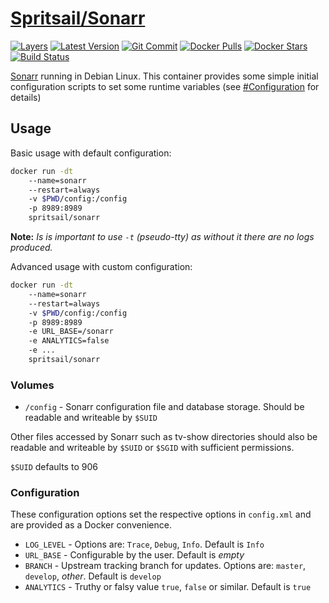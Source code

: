 [hub]: https://hub.docker.com/r/spritsail/sonarr
[git]: https://github.com/spritsail/sonarr
[drone]: https://drone.spritsail.io/spritsail/sonarr
[mbdg]: https://microbadger.com/images/spritsail/sonarr

# [Spritsail/Sonarr][hub]

[![Layers](https://images.microbadger.com/badges/image/spritsail/sonarr.svg)][mbdg]
[![Latest Version](https://images.microbadger.com/badges/version/spritsail/sonarr.svg)][hub]
[![Git Commit](https://images.microbadger.com/badges/commit/spritsail/sonarr.svg)][git]
[![Docker Pulls](https://img.shields.io/docker/pulls/spritsail/sonarr.svg)][hub]
[![Docker Stars](https://img.shields.io/docker/stars/spritsail/sonarr.svg)][hub]
[![Build Status](https://drone.spritsail.io/api/badges/spritsail/sonarr/status.svg)][drone]


[Sonarr](https://github.com/Sonarr/Sonarr) running in Debian Linux. This container provides some simple initial configuration scripts to set some runtime variables (see [#Configuration](#configuration) for details)

## Usage

Basic usage with default configuration:
```bash
docker run -dt
    --name=sonarr
    --restart=always
    -v $PWD/config:/config
    -p 8989:8989
    spritsail/sonarr
```

**Note:** _Is is important to use `-t` (pseudo-tty) as without it there are no logs produced._

Advanced usage with custom configuration:
```bash
docker run -dt
    --name=sonarr
    --restart=always
    -v $PWD/config:/config
    -p 8989:8989
    -e URL_BASE=/sonarr
    -e ANALYTICS=false
    -e ...
    spritsail/sonarr
```

### Volumes

* `/config` - Sonarr configuration file and database storage. Should be readable and writeable by `$SUID`

Other files accessed by Sonarr such as tv-show directories should also be readable and writeable by `$SUID` or `$SGID` with sufficient permissions.

`$SUID` defaults to 906

### Configuration

These configuration options set the respective options in `config.xml` and are provided as a Docker convenience.

* `LOG_LEVEL` - Options are:  `Trace`, `Debug`, `Info`. Default is `Info`
* `URL_BASE`  - Configurable by the user. Default is _empty_
* `BRANCH`    - Upstream tracking branch for updates. Options are: `master`, `develop`, _other_. Default is `develop`
* `ANALYTICS` - Truthy or falsy value `true`, `false` or similar. Default is `true`
